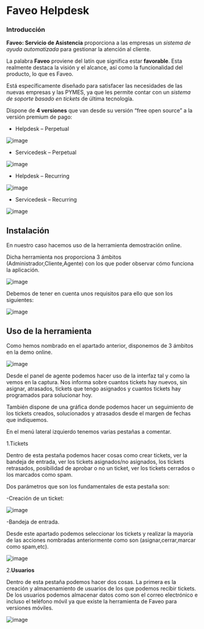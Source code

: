 Faveo Helpdesk
=====================

### Introducción 

**Faveo: Servicio de Asistencia** proporciona a las empresas un *sistema de ayuda
automatizada* para gestionar la atención al cliente.

La palabra **Faveo** proviene del latín que significa estar **favorable**. Esta
realmente destaca la visión y el alcance, así como la funcionalidad del
producto, lo que es Faveo.

Está específicamente diseñado para satisfacer las necesidades de las nuevas
empresas y las PYMES, ya que les permite contar con un *sistema de soporte basado
en tickets* de última tecnología.

Dispone de **4 versiones** que van desde su versión “free open source” a la versión
premium de pago:

-   Helpdesk – Perpetual

![image](https://user-images.githubusercontent.com/104897045/174348640-53044263-12ae-4eea-a9c9-9aafe7ef0d05.png)

-   Servicedesk – Perpetual

![image](https://user-images.githubusercontent.com/104897045/174349020-427f4c32-0cf6-4956-bb91-7ba707d57991.png)

-   Helpdesk – Recurring

![image](https://user-images.githubusercontent.com/104897045/174349127-c54cd597-2c20-4c5e-9528-4776c650e597.png)

-   Servicedesk – Recurring

![image](https://user-images.githubusercontent.com/104897045/174349405-f0cc35e4-fc33-4319-b3c5-11014a364624.png)

## Instalación

En nuestro caso hacemos uso de la herramienta demostración online.

Dicha herramienta nos proporciona 3 ámbitos (Administrador,Cliente,Agente) con los que poder observar cómo funciona la aplicación.

![image](https://user-images.githubusercontent.com/105352990/174350750-0f8dd085-2f41-4015-9454-ce9ebea6f87f.png)

Debemos de tener en cuenta unos requisitos para ello que son los siguientes:

![image](https://user-images.githubusercontent.com/105352990/174351221-05d99c11-6d99-4010-8402-2265199a88fa.png)

## Uso de la herramienta

Como hemos nombrado en el apartado anterior, disponemos de 3 ámbitos en la demo online.

![image](https://user-images.githubusercontent.com/104897045/174352672-d8748c3b-0853-4dbd-8554-5fd2eea3f7ba.png)

Desde el panel de agente podemos hacer uso de la interfaz tal y como la vemos en la captura. Nos informa sobre cuantos tickets hay nuevos, sin asignar, atrasados, tickets que tengo asignados y cuantos tickets hay programados para solucionar hoy.

También dispone de una gráfica donde podemos hacer un seguimiento de los tickets creados, solucionados y atrasados desde el margen de fechas que indiquemos.

En el menú lateral izquierdo tenemos varias pestañas a comentar.

1.Tickets

Dentro de esta pestaña podemos hacer cosas como crear tickets, ver la bandeja de entrada, ver los tickets asignados/no asignados, los tickets retrasados, posibilidad de aprobar o no un ticket, ver los tickets cerrados o los marcados como spam.

Dos parámetros que son los fundamentales de esta pestaña son:

-Creación de un ticket:

![image](https://user-images.githubusercontent.com/105352990/174369689-1e8de972-9bde-4a24-9f3c-87af264102fd.png)

-Bandeja de entrada.

Desde este apartado podemos seleccionar los tickets y realizar la mayoría de las acciones nombradas anteriormente como son (asignar,cerrar,marcar como spam,etc).

![image](https://user-images.githubusercontent.com/105352990/174386191-127cf02d-fefb-4ed6-a9b3-b53b0c2b7808.png)

2.**Usuarios**

Dentro de esta pestaña podemos hacer dos cosas. La primera es la creación y almacenamiento de usuarios de los que podemos recibir tickets. De los usuarios podemos almacenar datos como son el correo electrónico e incluso el teléfono móvil ya que existe la herramienta de Faveo para versiones móviles.

![image](https://user-images.githubusercontent.com/105352990/174386403-4b5e93dd-1d6b-4816-809f-61c92e68a3b7.png)

